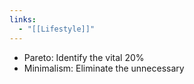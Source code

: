 ```yaml
---
links:
  - "[[Lifestyle]]"
---
```

- Pareto: Identify the vital 20%
- Minimalism: Eliminate the unnecessary